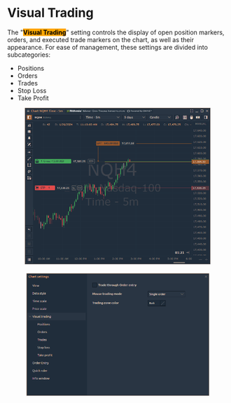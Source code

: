 # Visual Trading

The "<mark style="background-color:orange;">**Visual Trading**</mark>" setting controls the display of open position markers, orders, and executed trade markers on the chart, as well as their appearance. For ease of management, these settings are divided into subcategories:

* Positions
* Orders
* Trades
* Stop Loss
* Take Profit

<figure><img src="../../../.gitbook/assets/image (1).png" alt=""><figcaption></figcaption></figure>

<figure><img src="../../../.gitbook/assets/image.png" alt=""><figcaption></figcaption></figure>
